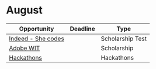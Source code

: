 # August

Opportunity|Deadline|Type
----|-----|-----
[Indeed - She codes](https://shecodesindeed.com/?utm_source=arsh&utm_medium=&utm_campaign=&utm_term=&utm_content=) |  | Scholarship Test
[Adobe WIT](https://research.adobe.com/forms/adobe-india-women-in-technology-scholarship/) |  | Scholarship
[Hackathons](https://youtu.be/BvQA4fOy3lk) |  |Hackathons



